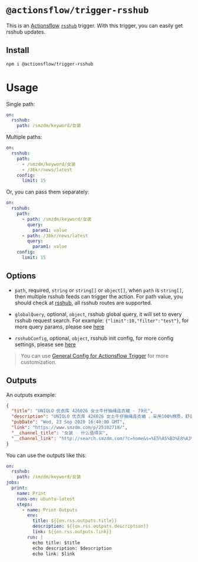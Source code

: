 # `@actionsflow/trigger-rsshub`

This is an [Actionsflow](https://github.com/actionsflow/actionsflow) [`rsshub`](https://github.com/DIYgod/RSSHub) trigger. With this trigger, you can easily get rsshub updates.

## Install

```bash
npm i @actionsflow/trigger-rsshub
```

# Usage

Single path:

```yaml
on:
  rsshub:
    path: /smzdm/keyword/女装
```

Multiple paths:

```yaml
on:
  rsshub:
    path:
      - /smzdm/keyword/女装
      - /36kr/news/latest
    config:
      limit: 15
```

Or, you can pass them separately:

```yaml
on:
  rsshub:
    path:
      - path: /smzdm/keyword/女装
        query:
          param1: value
      - path: /36kr/news/latest
        query:
          param1: value
    config:
      limit: 15
```

## Options

- `path`, required, `string` or `string[]` or `object[]`, when `path` is `string[]`, then multiple rsshub feeds can trigger the action. For path value, you should check at [rsshub](https://docs.rsshub.app/), all rsshub routes are supported.

- `globalQuery`, optional, `object`, rsshub global query, it will set to every rsshub request search. For example: `{"limit":10,"filter":"test"}`, for more query params, please see [here](https://docs.rsshub.app/parameter.html)

- `rsshubConfig`, optional, `object`, rsshub init config, for more config settings, please see [here](https://docs.rsshub.app/install/#pei-zhi)

> You can use [General Config for Actionsflow Trigger](https://actionsflow.github.io/docs/workflow/#ontriggerconfig) for more customization.

## Outputs

An outputs example:

```json
{
  "title": "UNIQLO 优衣库 426026 女士牛仔抽绳连衣裙 - 79元",
  "description": "UNIQLO 优衣库 426026 女士牛仔抽绳连衣裙 ，采用100%棉质，舒适透气，款型舒适，腰部附带抽绳，便于调节松紧度。下单到手价79元，近期好价，喜欢的可以购买了。<br>天猫精选<br><img src=\"http://qny.smzdm.com/202003/24/5e796b40660e23474.jpg_d200.jpg\" referrerpolicy=\"no-referrer\">",
  "pubDate": "Wed, 23 Sep 2020 16:40:00 GMT",
  "link": "https://www.smzdm.com/p/25102718/",
  "__channel_title": "女装 - 什么值得买",
  "__channel_link": "http://search.smzdm.com/?c=home&s=%E5%A5%B3%E8%A3%85&order=time&v=b"
}
```

You can use the outputs like this:

```yaml
on:
  rsshub:
    path: /smzdm/keyword/女装
jobs:
  print:
    name: Print
    runs-on: ubuntu-latest
    steps:
      - name: Print Outputs
        env:
          title: ${{on.rss.outputs.title}}
          description: ${{on.rss.outputs.description}}
          link: ${{on.rss.outputs.link}}
        run: |
          echo title: $title
          echo description: $description
          echo link: $link
```
